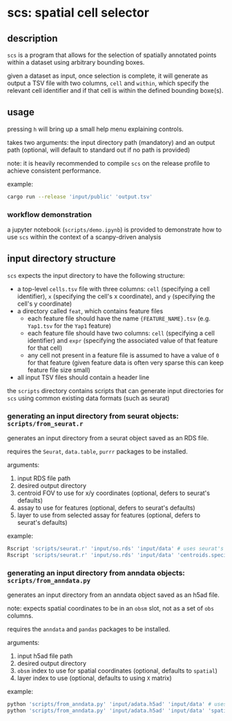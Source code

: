 # scs: spatial cell selector

## description

`scs` is a program that allows for the selection of spatially annotated points within a dataset using arbitrary bounding boxes.

given a dataset as input, once selection is complete, it will generate as output a TSV file with two columns, `cell` and `within`,
which specify the relevant cell identifier and if that cell is within the defined bounding boxe(s).

## usage

pressing `h` will bring up a small help menu explaining controls.

takes two arguments: the input directory path (mandatory) and an output path (optional, will default to standard out if no path is provided)

note: it is heavily recommended to compile `scs` on the release profile to achieve consistent performance.

example:

```bash
cargo run --release 'input/public' 'output.tsv'
```

### workflow demonstration

a jupyter notebook (`scripts/demo.ipynb`) is provided to demonstrate how to use `scs` within the context of a scanpy-driven analysis

## input directory structure

`scs` expects the input directory to have the following structure:

- a top-level `cells.tsv` file with three columns: `cell` (specifying a cell identifier), `x` (specifying the cell's x coordinate), and `y` (specifying the cell's y coordinate)
- a directory called `feat`, which contains feature files
  - each feature file should have the name `{FEATURE_NAME}.tsv` (e.g. `Yap1.tsv` for the `Yap1` feature)
  - each feature file should have two columns: `cell` (specifying a cell identifier) and `expr` (specifying the associated value of that feature for that cell)
  - any cell not present in a feature file is assumed to have a value of `0` for that feature (given feature data is often very sparse this can keep feature file size small)
- all input TSV files should contain a header line

the `scripts` directory contains scripts that can generate input directories for `scs` using common existing data formats (such as seurat)

### generating an input directory from seurat objects: `scripts/from_seurat.r`

generates an input directory from a seurat object saved as an RDS file.

requires the `Seurat`, `data.table`, `purrr` packages to be installed.

arguments:

1. input RDS file path
1. desired output directory
1. centroid FOV to use for x/y coordinates (optional, defers to seurat's defaults)
1. assay to use for features (optional, defers to seurat's defaults)
1. layer to use from selected assay for features (optional, defers to seurat's defaults)

example:

```bash
Rscript 'scripts/seurat.r' 'input/so.rds' 'input/data' # uses seurat's default values for FOV, assay, and layer
Rscript 'scripts/seurat.r' 'input/so.rds' 'input/data' 'centroids.specific' 'vizgen' 'data' # specific values
```

### generating an input directory from anndata objects: `scripts/from_anndata.py`

generates an input directory from an anndata object saved as an h5ad file.

note: expects spatial coordinates to be in an `obsm` slot, not as a set of `obs` columns.

requires the `anndata` and `pandas` packages to be installed.

arguments:

1. input h5ad file path
1. desired output directory
1. `obsm` index to use for spatial coordinates (optional, defaults to `spatial`)
1. layer index to use (optional, defaults to using `X` matrix)

example:

```bash
python 'scripts/from_anndata.py' 'input/adata.h5ad' 'input/data' # uses default values
python 'scripts/from_anndata.py' 'input/adata.h5ad' 'input/data' 'spatial_centroids' 'counts' # specific values
```
